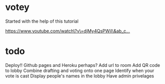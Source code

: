 # votey

Started with the help of this tutorial

https://www.youtube.com/watch\?v\=djMy4QsPWiI\&ab_c…

# todo

Deploy!! Github pages and Heroku perhaps?
Add url to room
Add QR code to lobby
Combine drafting and voting onto one page
Identify when your vote is cast
Display people's names in the lobby
Have admin privelages
